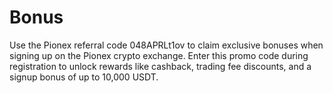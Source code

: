 # Bonus
Use the Pionex referral code 048APRLt1ov to claim exclusive bonuses when signing up on the Pionex crypto exchange. Enter this promo code during registration to unlock rewards like cashback, trading fee discounts, and a signup bonus of up to 10,000 USDT.
